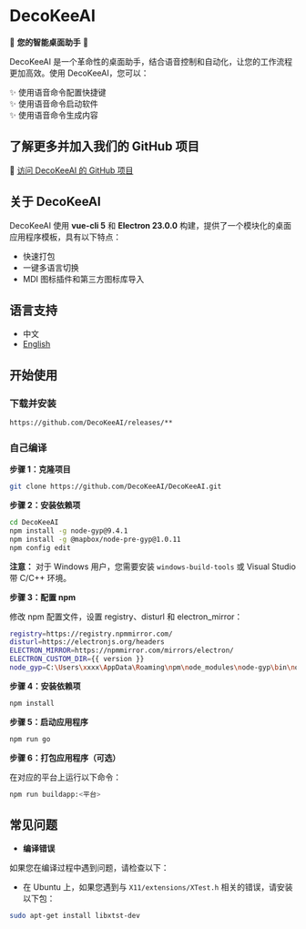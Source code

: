 **DecoKeeAI**
================

🌟 **您的智能桌面助手** 🌟

DecoKeeAI 是一个革命性的桌面助手，结合语音控制和自动化，让您的工作流程更加高效。使用 DecoKeeAI，您可以：

✨ 使用语音命令配置快捷键<br/>
✨ 使用语音命令启动软件<br/>
✨ 使用语音命令生成内容

**了解更多并加入我们的 GitHub 项目**
------------------------------------------

🔗 [访问 DecoKeeAI 的 GitHub 项目](https://github.com/DecoKeeAI/DecoKeeAI)

**关于 DecoKeeAI**
-------------------

DecoKeeAI 使用 **vue-cli 5** 和 **Electron 23.0.0** 构建，提供了一个模块化的桌面应用程序模板，具有以下特点：

* 快速打包
* 一键多语言切换
* MDI 图标插件和第三方图标库导入

**语言支持**
--------------------

* 中文
* [English](https://github.com/DecoKeeAI/DecoKeeAI/README-EN.md)

**开始使用**
---------------

### **下载并安装**

```bash
https://github.com/DecoKeeAI/releases/**
```

### **自己编译**

**步骤 1：克隆项目**

```bash
git clone https://github.com/DecoKeeAI/DecoKeeAI.git
```

**步骤 2：安装依赖项**

```bash
cd DecoKeeAI
npm install -g node-gyp@9.4.1
npm install -g @mapbox/node-pre-gyp@1.0.11
npm config edit
```

**注意：** 对于 Windows 用户，您需要安装 `windows-build-tools` 或 Visual Studio 带 C/C++ 环境。

**步骤 3：配置 npm**

修改 npm 配置文件，设置 registry、disturl 和 electron_mirror：
```bash
registry=https://registry.npmmirror.com/
disturl=https://electronjs.org/headers
ELECTRON_MIRROR=https://npmmirror.com/mirrors/electron/
ELECTRON_CUSTOM_DIR={{ version }}
node_gyp=C:\Users\xxxx\AppData\Roaming\npm\node_modules\node-gyp\bin\node-gyp.js
```

**步骤 4：安装依赖项**

```bash
npm install
```

**步骤 5：启动应用程序**

```bash
npm run go
```

**步骤 6：打包应用程序（可选）**

在对应的平台上运行以下命令：
```bash
npm run buildapp:<平台>
```

**常见问题**
-------------

* **编译错误**

如果您在编译过程中遇到问题，请检查以下：

* 在 Ubuntu 上，如果您遇到与 `X11/extensions/XTest.h` 相关的错误，请安装以下包：
```bash
sudo apt-get install libxtst-dev
```
